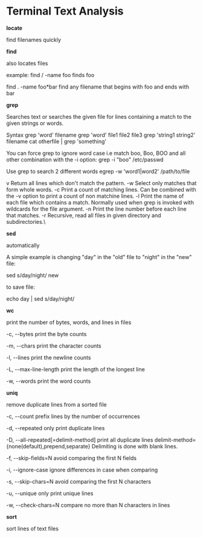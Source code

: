 Terminal Text Analysis
======================

**locate**

find filenames quickly

**find**

also locates files

example: find / -name foo
finds foo

find . -name foo\*bar
find any filename that begins with foo and ends with bar

**grep**

Searches text or searches the given file for lines containing a match to the given strings or words.

Syntax
grep 'word' filename
grep 'word' file1 file2 file3
grep 'string1 string2'  filename
cat otherfile | grep 'something'

You can force grep to ignore word case i.e match boo, Boo, BOO and all other combination with the -i option:
grep -i "boo" /etc/passwd

Use grep to search 2 different words
egrep -w 'word1|word2' /path/to/file

v Return all lines which don't match the pattern.
-w Select only matches that form whole words.
-c Print a count of matching lines.
Can be combined with the -v option to print a count of non matchine lines.
-l Print the name of each file which contains a match. Normally used when grep is invoked with wildcards for the file argument.
-n Print the line number before each line that matches.
-r Recursive, read all files in given directory and subdirectories.\

**sed**

automatically 

A simple example is changing "day" in the "old" file to "night" in the "new" file:

sed s/day/night/ <old >new

to save file:

echo day | sed s/day/night/ 

**wc**

print the number of bytes, words, and lines in files  

-c, --bytes
print the byte counts

-m, --chars
print the character counts

-l, --lines
print the newline counts

-L, --max-line-length
print the length of the longest line

-w, --words
print the word counts

**uniq**

remove duplicate lines from a sorted file  

-c, --count
prefix lines by the number of occurrences

-d, --repeated
only print duplicate lines

-D, --all-repeated[=delimit-method] print all duplicate lines
delimit-method={none(default),prepend,separate} Delimiting is done with blank lines.

-f, --skip-fields=N
avoid comparing the first N fields

-i, --ignore-case
ignore differences in case when comparing

-s, --skip-chars=N
avoid comparing the first N characters

-u, --unique
only print unique lines

-w, --check-chars=N
compare no more than N characters in lines

**sort**

sort lines of text files

